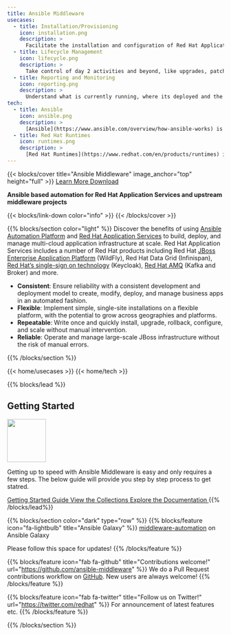 ```yaml
---
title: Ansible Middleware
usecases:
  - title: Installation/Provisioning
    icon: installation.png
    description: >
      Facilitate the installation and configuration of Red Hat Application Services via best practices and guidelines. Enforce what is currently running, where its deployed and the current state.
  - title: Lifecycle Management
    icon: lifecycle.png
    description: >
      Take control of day 2 activities and beyond, like upgrades, patches and bug fixes to enable consistency and strengthen security across your fleet.
  - title: Reporting and Monitoring
    icon: reporting.png
    description: >
      Understand what is currently running, where its deployed and the current state.
tech:
  - title: Ansible
    icon: ansible.png
    description: >
      [Ansible](https://www.ansible.com/overview/how-ansible-works) is an open source, command-line IT automation software application written in Python. It can configure systems, deploy software, and orchestrate advanced workflows to support application deployment, system updates, and more.
  - title: Red Hat Runtimes
    icon: runtimes.png
    description: >
      [Red Hat Runtimes](https://www.redhat.com/en/products/runtimes) is a set of products, tools, and components for developing and maintaining cloud-native applications.
---
```


{{< blocks/cover title="Ansible Middleware" image_anchor="top" height="full" >}}
<a class="btn btn-lg btn-primary me-3 mb-4" href="https://developers.redhat.com/topics/ansible-automation-applications-and-services" target="_blank">
  Learn More <i class="fas fa-arrow-alt-circle-right ms-2"></i>
</a>
<a class="btn btn-lg btn-secondary me-3 mb-4" href="https://github.com/ansible-middleware" target="_blank">
  Download <i class="fab fa-github ms-2 "></i>
</a>
<p class="lead mt-5"><b>Ansible based automation for Red Hat Application Services and upstream middleware projects</b></p>
{{< blocks/link-down color="info" >}}
{{< /blocks/cover >}}


{{% blocks/section color="light" %}}
Discover the benefits of using [Ansible Automation Platform](https://www.redhat.com/en/technologies/management/ansible) and [Red Hat Application Services](https://developers.redhat.com/cheat-sheets/red-hat-openshift-application-services-cheat-sheet) to build, deploy, and manage multi-cloud application infrastructure at scale. Red Hat Application Services includes a number of Red Hat products including Red Hat [JBoss Enterprise Application Platform](https://developers.redhat.com/cheat-sheets/red-hat-openshift-application-services-cheat-sheet) (WildFly), Red Hat Data Grid (Infinispan), [Red Hat’s single-sign on technology](https://access.redhat.com/products/red-hat-single-sign-on/) (Keycloak), [Red Hat AMQ](https://developers.redhat.com/node/214105) (Kafka and Broker) and more.

- **Consistent**: Ensure reliability with a consistent development and deployment model to create, modify, deploy, and manage business apps in an automated fashion.
- **Flexible**: Implement simple, single-site installations on a flexible platform, with the potential to grow across geographies and platforms.
- **Repeatable**: Write once and quickly install, upgrade, rollback, configure, and scale without manual intervention.
- **Reliable**: Operate and manage large-scale JBoss infrastructure without the risk of manual errors.

{{% /blocks/section %}}

<!-- UseCases -->
{{< home/usecases >}}
{{< home/tech >}}

{{% blocks/lead %}}

<h2 align="left">Getting Started</h2>

<img class="o-feature__icon" src="/img/gettingstarted.png" width="90" height="100">

Getting up to speed with Ansible Middleware is easy and only requires a few steps. The below guide will provide you step by step process to get statred.<br>

<a class="btn btn-lg btn-primary me-3 mb-4" href="/examples/getting_started/">
  Getting Started Guide <i class="fas fa-arrow-alt-circle-right ms-2"></i>
</a>
<a class="btn btn-lg btn-primary me-3 mb-4" href="/collections/">
  View the Collections <i class="fas fa-arrow-alt-circle-right ms-2"></i>
</a>
<a class="btn btn-lg btn-primary me-3 mb-4" href=" https://collections.ansiblemiddleware.com/" target="_blank">Explore the Documentation <i class="fas fa-arrow-alt-circle-right ms-2"></i>
</a>
{{% /blocks/lead%}}


{{% blocks/section color="dark" type="row" %}}
{{% blocks/feature icon="fa-lightbulb" title="Ansible Galaxy" %}}
[middleware-automation](https://galaxy.ansible.com/middleware_automation) on Ansible Galaxy

Please follow this space for updates!
{{% /blocks/feature %}}


{{% blocks/feature icon="fab fa-github" title="Contributions welcome!" url="https://github.com/ansible-middleware" %}}
We do a Pull Request contributions workflow on [GitHub](https://github.com/ansible-middleware). New users are always welcome!
{{% /blocks/feature %}}


{{% blocks/feature icon="fab fa-twitter" title="Follow us on Twitter!" url="https://twitter.com/redhat" %}}
For announcement of latest features etc.
{{% /blocks/feature %}}

{{% /blocks/section %}}
